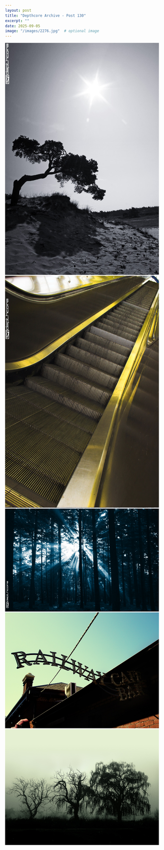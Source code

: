 ```yaml
---
layout: post
title: "Depthcore Archive - Post 130"
excerpt: ""
date: 2025-09-05
image: "/images/2276.jpg"  # optional image
---
```


<img src="/images/2276.jpg">
<img src="/images/2277.jpg" alt="2277.jpg"/>
<img src="/images/2278.jpg" alt="2278.jpg"/>
<img src="/images/2279.jpg" alt="2279.jpg"/>
<img src="/images/2280.jpg" alt="2280.jpg"/>
